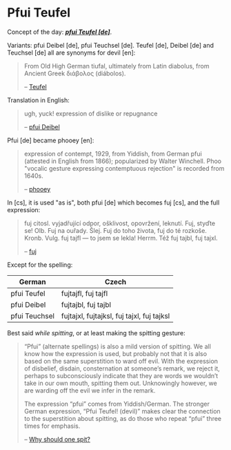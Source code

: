 Pfui Teufel
===

Concept of the day: ***[pfui Teufel [de]](http://de.wiktionary.org/wiki/pfui_Teufel)***.

Variants: pfui Deibel [de], pfui Teuchsel [de]. Teufel [de], Deibel [de] and Teuchsel [de] all are synonyms for devil [en]: 

>From Old High German tiufal, ultimately from Latin diabolus, from Ancient Greek διάβολος (diábolos).
>
> &ndash; [Teufel](http://en.wiktionary.org/wiki/Teufel)

Translation in English:

>ugh, yuck! expression of dislike or repugnance
>
> &ndash; [pfui Deibel](http://translation.babylon.com/german/to-english/pfui_Deibel/)

Pfui [de] became phooey [en]:

>expression of contempt, 1929, from Yiddish, from German pfui (attested in English from 1866); popularized by Walter Winchell. Phoo "vocalic gesture expressing contemptuous rejection" is recorded from 1640s.
>
> &ndash; [phooey](http://etymonline.com/index.php?search=pfui)

In [cs], it is used "as is", both pfui [de] which becomes fuj [cs], and the full expression:

>fuj citosl. vyjadřující odpor, ošklivost, opovržení, leknutí. Fuj, styďte se! Olb. Fuj na ouřady. Šlej. Fuj do toho života, fuj do té rozkoše. Kronb. Vulg. fuj tajfl — to jsem se lekla! Herrm. Též fuj tajbl, fuj tajxl.
>
> &ndash; [fuj](http://bara.ujc.cas.cz/psjc/search.php?heslo=fuj)

Except for the spelling:

|German|Czech|
|---|---|
|pfui Teufel|fujtajfl, fuj tajfl|
|pfui Deibel|fujtajbl, fuj tajbl|
|pfui Teuchsel|fujtajxl, fujtajksl, fuj tajxl, fuj tajksl|

Best said *while spitting*, or at least making the spitting gesture:

>“Pfui” (alternate spellings) is also a mild version of spitting. We all know how the expression is used, but probably not that it is also based on the same superstition to ward off evil. With the expression of disbelief, disdain, consternation at someone’s remark, we reject it, perhaps to subconsciously indicate that they are words we wouldn’t take in our own mouth, spitting them out. Unknowingly however, we are warding off the evil we infer in the remark.
>
>The expression “pfui” comes from Yiddish/German. The stronger German expression, “Pfui Teufel! (devil)” makes clear the connection to the superstition about spitting, as do those who repeat “pfui” three times for emphasis.
>
> &ndash; [Why should one spit?](http://quezi.com/19518)